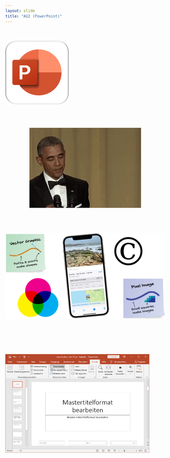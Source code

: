 ```yaml
---
layout: slide
title: "AU2 (PowerPoint)"
--- 
```


 
<section markdown="1">
 
<img src="assets/misc/AU2.png" style="margin-left: auto;  margin-right: auto; margin-bottom:0cm; margin-top:1cm; width: 40%;">


</section>


<section markdown="1">
 
<p style="text-align:center; margin-bottom:1cm;">&nbsp;</p>

 <center>
  <img src="https://raw.githubusercontent.com/RomanBoegli/slides/202406-sizcourse/assets/misc/AU2_presentation.gif" alt="this slowpoke moves" width="70%" />
</center>

</section>

<section markdown="1">
 
<img src="assets/misc/AU2_photos.png" style="margin-left: auto;  margin-right: auto; margin-bottom:0cm; margin-top:2cm; width: 100%;">

</section>

<section markdown="1">
 
<p style="text-align:center; margin-bottom:1cm;">&nbsp;</p>

<img src="assets/misc/AU2_slidemaster.png" style="margin-left: auto;  margin-right: auto; margin-bottom:0cm; margin-top:1cm; width: 90%;">

</section>
